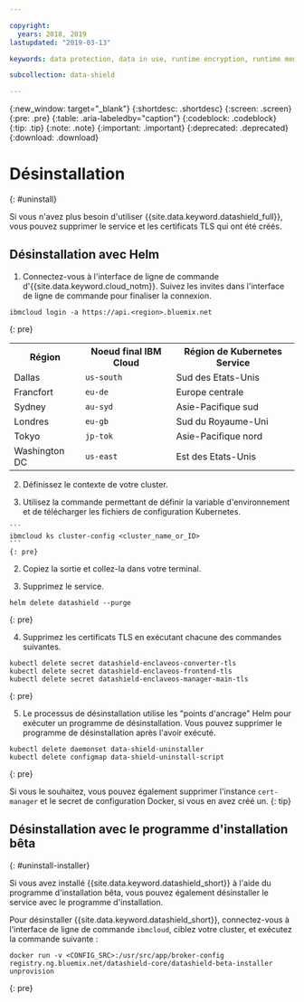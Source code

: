 ```yaml
---

copyright:
  years: 2018, 2019
lastupdated: "2019-03-13"

keywords: data protection, data in use, runtime encryption, runtime memory encryption, encrypted memory, intel sgx, software guard extensions, fortanix runtime encryption

subcollection: data-shield

---
```


{:new_window: target="_blank"}
{:shortdesc: .shortdesc}
{:screen: .screen}
{:pre: .pre}
{:table: .aria-labeledby="caption"}
{:codeblock: .codeblock}
{:tip: .tip}
{:note: .note}
{:important: .important}
{:deprecated: .deprecated}
{:download: .download}

# Désinstallation
{: #uninstall}

Si vous n'avez plus besoin d'utiliser {{site.data.keyword.datashield_full}}, vous pouvez supprimer le service et les certificats TLS qui ont été créés.


## Désinstallation avec Helm

1. Connectez-vous à l'interface de ligne de commande d'{{site.data.keyword.cloud_notm}}. Suivez les invites dans l'interface de ligne de commande pour finaliser la connexion.

  ```
  ibmcloud login -a https://api.<region>.bluemix.net
  ```
  {: pre}

  <table>
    <tr>
      <th>Région</th>
      <th>Noeud final IBM Cloud</th>
      <th>Région de Kubernetes Service</th>
    </tr>
    <tr>
      <td>Dallas</td>
      <td><code>us-south</code></td>
      <td>Sud des Etats-Unis</td>
    </tr>
    <tr>
      <td>Francfort</td>
      <td><code>eu-de</code></td>
      <td>Europe centrale</td>
    </tr>
    <tr>
      <td>Sydney</td>
      <td><code>au-syd</code></td>
      <td>Asie-Pacifique sud</td>
    </tr>
    <tr>
      <td>Londres</td>
      <td><code>eu-gb</code></td>
      <td>Sud du Royaume-Uni</td>
    </tr>
    <tr>
      <td>Tokyo</td>
      <td><code>jp-tok</code></td>
      <td>Asie-Pacifique nord</td>
    </tr>
    <tr>
      <td>Washington DC</td>
      <td><code>us-east</code></td>
      <td>Est des Etats-Unis</td>
    </tr>
  </table>

2. Définissez le contexte de votre cluster.

  1. Utilisez la commande permettant de définir la variable d'environnement et de télécharger les fichiers de configuration Kubernetes.

    ```
    ibmcloud ks cluster-config <cluster_name_or_ID>
    ```
    {: pre}

  2. Copiez la sortie et collez-la dans votre terminal.

3. Supprimez le service.

  ```
  helm delete datashield --purge
  ```
  {: pre}

4. Supprimez les certificats TLS en exécutant chacune des commandes suivantes.

  ```
  kubectl delete secret datashield-enclaveos-converter-tls
  kubectl delete secret datashield-enclaveos-frontend-tls
  kubectl delete secret datashield-enclaveos-manager-main-tls
  ```
  {: pre}

5. Le processus de désinstallation utilise les "points d'ancrage" Helm pour exécuter un programme de désinstallation. Vous pouvez supprimer le programme de désinstallation après l'avoir exécuté.

  ```
  kubectl delete daemonset data-shield-uninstaller
  kubectl delete configmap data-shield-uninstall-script
  ```
  {: pre}

Si vous le souhaitez, vous pouvez également supprimer l'instance `cert-manager` et le secret de configuration Docker, si vous en avez créé un.
{: tip}



## Désinstallation avec le programme d'installation bêta
{: #uninstall-installer}

Si vous avez installé {{site.data.keyword.datashield_short}} à l'aide du programme d'installation bêta, vous pouvez également désinstaller le service avec le programme d'installation.

Pour désinstaller {{site.data.keyword.datashield_short}}, connectez-vous à l'interface de ligne de commande `ibmcloud`, ciblez votre cluster, et exécutez la commande suivante :

  ```
  docker run -v <CONFIG_SRC>:/usr/src/app/broker-config registry.ng.bluemix.net/datashield-core/datashield-beta-installer unprovision
  ```
  {: pre}
